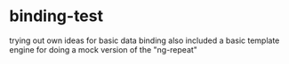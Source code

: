 # binding-test
trying out own ideas for basic data binding
also included a basic template engine for doing a mock version of the "ng-repeat"

